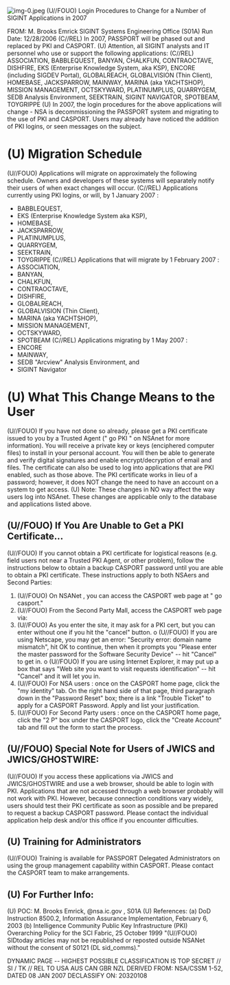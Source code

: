 ![img-0.jpeg](img-0.jpeg)
(U//FOUO) Login Procedures to Change for a Number of SIGINT Applications in 2007

FROM: M. Brooks Emrick
SIGINT Systems Engineering Office (S01A)
Run Date: 12/28/2006
(C//REL) In 2007, PASSPORT will be phased out and replaced by PKI and CASPORT.
(U) Attention, all SIGINT analysts and IT personnel who use or support the following applications:
(C//REL) ASSOCIATION, BABBLEQUEST, BANYAN, CHALKFUN, CONTRAOCTAVE, DISHFIRE, EKS (Enterprise Knowledge System, aka KSP), ENCORE (including SIGDEV Portal), GLOBALREACH, GLOBALVISION (Thin Client), HOMEBASE, JACKSPARROW, MAINWAY, MARINA (aka YACHTSHOP), MISSION MANAGEMENT, OCTSKYWARD, PLATINUMPLUS, QUARRYGEM, SEDB Analysis Environment, SEEKTRAIN, SIGINT NAVIGATOR, SPOTBEAM, TOYGRIPPE
(U) In 2007, the login procedures for the above applications will change - NSA is decommissioning the PASSPORT system and migrating to the use of PKI and CASPORT. Users may already have noticed the addition of PKI logins, or seen messages on the subject.

# (U) Migration Schedule 

(U//FOUO) Applications will migrate on approximately the following schedule. Owners and developers of these systems will separately notify their users of when exact changes will occur.
(C//REL) Applications currently using PKI logins, or will, by 1 January 2007 :

- BABBLEQUEST,
- EKS (Enterprise Knowledge System aka KSP),
- HOMEBASE,
- JACKSPARROW,
- PLATINUMPLUS,
- QUARRYGEM,
- SEEKTRAIN,
- TOYGRIPPE
(C//REL) Applications that will migrate by 1 February 2007 :
- ASSOCIATION,
- BANYAN,
- CHALKFUN,
- CONTRAOCTAVE,
- DISHFIRE,
- GLOBALREACH,
- GLOBALVISION (Thin Client),
- MARINA (aka YACHTSHOP),
- MISSION MANAGEMENT,
- OCTSKYWARD,
- SPOTBEAM
(C//REL) Applications migrating by 1 May 2007 :
- ENCORE
- MAINWAY,
- SEDB "Arcview" Analysis Environment, and
- SIGINT Navigator
# (U) What This Change Means to the User 

(U//FOUO) If you have not done so already, please get a PKI certificate issued to you by a Trusted Agent (" go PKI " on NSAnet for more information). You will receive a private key or keys (enciphered computer files) to install in your personal account. You will then be able to generate and verify digital signatures and enable encrypt/decryption of email and files. The certificate can also be used to log into applications that are PKI enabled, such as those above. The PKI certificate works in lieu of a password; however, it does NOT change the need to have an account on a system to get access.
(U) Note: These changes in NO way affect the way users log into NSAnet. These changes are applicable only to the database and applications listed above.

## (U//FOUO) If You Are Unable to Get a PKI Certificate...

(U//FOUO) If you cannot obtain a PKI certificate for logistical reasons (e.g. field users not near a Trusted PKI Agent, or other problem), follow the instructions below to obtain a backup CASPORT password until you are able to obtain a PKI certificate. These instructions apply to both NSAers and Second Parties:

1. (U//FOUO) On NSANet , you can access the CASPORT web page at " go casport."
2. (U//FOUO) From the Second Party Mall, access the CASPORT web page via:
3. (U//FOUO) As you enter the site, it may ask for a PKI cert, but you can enter without one if you hit the "cancel" button.
o (U//FOUO) If you are using Netscape, you may get an error: "Security error: domain name mismatch", hit OK to continue, then when it prompts you "Please enter the master password for the Software Security Device" -- hit "Cancel" to get in.
o (U//FOUO) If you are using Internet Explorer, it may put up a box that says "Web site you want to visit requests identification" -- hit "Cancel" and it will let you in.
4. (U//FOUO) For NSA users : once on the CASPORT home page, click the "my identity" tab. On the right hand side of that page, third paragraph down in the "Password Reset" box; there is a link "Trouble Ticket" to apply for a CASPORT Password. Apply and list your justification.
5. (U//FOUO) For Second Party users : once on the CASPORT home page, click the "2 P" box under the CASPORT logo, click the "Create Account" tab and fill out the form to start the process.

## (U//FOUO) Special Note for Users of JWICS and JWICS/GHOSTWIRE:

(U//FOUO) If you access these applications via JWICS and JWICS/GHOSTWIRE and use a web browser, should be able to login with PKI. Applications that are not accessed through a web browser probably will not work with PKI. However, because connection conditions vary widely, users should test their PKI certificate as soon as possible and be prepared to request a backup CASPORT password. Please contact the individual application help desk and/or this office if you encounter difficulties.

## (U) Training for Administrators

(U//FOUO) Training is available for PASSPORT Delegated Administrators on using the group management capability within CASPORT. Please contact the CASPORT team to make arrangements.

## (U) For Further Info:

(U) POC: M. Brooks Emrick, @nsa.ic.gov , S01A
(U) References:
(a) DoD Instruction 8500.2, Information Assurance Implementation, February 6, 2003
(b) Intelligence Community Public Key Infrastructure (PKI) Overarching Policy for the SCI Fabric, 25 October 1999
"(U//FOUO) SIDtoday articles may not be republished or reposted outside NSANet without the consent of S0121 (DL sid_comms)."

DYNAMIC PAGE -- HIGHEST POSSIBLE CLASSIFICATION IS TOP SECRET // SI / TK // REL TO USA AUS CAN GBR NZL
DERIVED FROM: NSA/CSSM 1-52, DATED 08 JAN 2007 DECLASSIFY ON: 20320108

